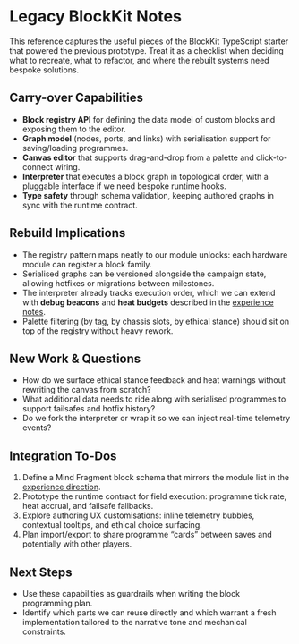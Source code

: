 # Legacy BlockKit Notes

This reference captures the useful pieces of the BlockKit TypeScript starter that powered the previous prototype. Treat it as a checklist when deciding what to recreate, what to refactor, and where the rebuilt systems need bespoke solutions.

## Carry-over Capabilities
- **Block registry API** for defining the data model of custom blocks and exposing them to the editor.
- **Graph model** (nodes, ports, and links) with serialisation support for saving/loading programmes.
- **Canvas editor** that supports drag-and-drop from a palette and click-to-connect wiring.
- **Interpreter** that executes a block graph in topological order, with a pluggable interface if we need bespoke runtime hooks.
- **Type safety** through schema validation, keeping authored graphs in sync with the runtime contract.

## Rebuild Implications
- The registry pattern maps neatly to our module unlocks: each hardware module can register a block family.
- Serialised graphs can be versioned alongside the campaign state, allowing hotfixes or migrations between milestones.
- The interpreter already tracks execution order, which we can extend with **debug beacons** and **heat budgets** described in the [experience notes](../steering/experience.md).
- Palette filtering (by tag, by chassis slots, by ethical stance) should sit on top of the registry without heavy rework.

## New Work & Questions
- How do we surface ethical stance feedback and heat warnings without rewriting the canvas from scratch?
- What additional data needs to ride along with serialised programmes to support failsafes and hotfix history?
- Do we fork the interpreter or wrap it so we can inject real-time telemetry events?

## Integration To-Dos
1. Define a Mind Fragment block schema that mirrors the module list in the [experience direction](../steering/experience.md).
2. Prototype the runtime contract for field execution: programme tick rate, heat accrual, and failsafe fallbacks.
3. Explore authoring UX customisations: inline telemetry bubbles, contextual tooltips, and ethical choice surfacing.
4. Plan import/export to share programme “cards” between saves and potentially with other players.

## Next Steps
- Use these capabilities as guardrails when writing the block programming plan.
- Identify which parts we can reuse directly and which warrant a fresh implementation tailored to the narrative tone and mechanical constraints.
